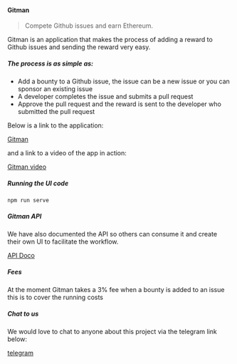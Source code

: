 #### Gitman

> Compete Github issues and earn Ethereum.

Gitman is an application that makes the process of adding a reward to Github issues and sending the reward very easy.
 
##### The process is as simple as:
- Add a bounty to a Github issue, the issue can be a new issue or you can sponsor an existing issue
- A developer completes the issue and submits a pull request
- Approve the pull request and the reward is sent to the developer who submitted the pull request

Below is a link to the application:

[Gitman](http://live.gitman.app)

 and a link to a video of the app in action:
 
[Gitman video](https://youtu.be/pw3AFkWl2qc)

##### Running the UI code

``` npm run serve ```

##### Gitman API

We have also documented the API so others can consume it and create their own UI to facilitate the workflow.

[API Doco](https://documenter.getpostman.com/view/41839/S1TYVGY7?version=latest)

##### Fees

At the moment Gitman takes a 3% fee when a bounty is added to an issue this is to cover the running costs

##### Chat to us 

We would love to chat to anyone about this project via the telegram link below:

[telegram](https://t.me/joinchat/Gr-5fxF7FTHdNfzKQKJGgQ) 
